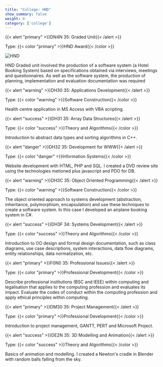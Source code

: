 ```yaml
---
title: "College: HND"
show_summary: false
weight: 0
category: ['college']
---
```


{{< alert "primary" >}}DN4N 35: Graded Unit{{< /alert >}}

Type: {{< color "primary" >}}HND Award{{< /color >}}

![HND](/img/cert/hnd.jpg)

HND Graded unit involved the production of a software system (a Hotel Booking System) based on specifications obtained via interviews, meetings and questionnaires. As well as the software system, the production of planning, implementation and evaluation documentation was required

{{< alert "warning" >}}DH30 35: Applications Development{{< /alert >}}

Type: {{< color "warning" >}}Software Construction{{< /color >}}

Health centre application in MS Access with VBA scripting.

{{< alert "success" >}}DH31 35: Array Data Structures{{< /alert >}}

Type: {{< color "success" >}}Theory and Algorithms{{< /color >}}

Introduction to abstract data types and sorting algorithms in C++.

{{< alert "danger" >}}DH32 35: Development for WWW{{< /alert >}}

Type: {{< color "danger" >}}Information Systems{{< /color >}}

Website development with HTML, PHP and SQL. I created a DVD review site using the technologies metioned plus javascript and PDO for DB.

{{< alert "warning" >}}DH3C 35: Object Oriented Programming{{< /alert >}}

Type: {{< color "warning" >}}Software Construction{{< /color >}}

The object oriented approach to systems development (abstraction, inheritance, polymorphism, encapsulation) and use these techniques to create a software system. In this case I developed an airplane booking system in C#.

{{< alert "success" >}}DH3F 34: Systems Development{{< /alert >}}

Type: {{< color "success" >}}Theory and Algorithms{{< /color >}}

Introduction to OO design and formal design documentation, such as class diagrams, use case descriptions, system interactions, data flow diagrams, entity relationships, data normalization, etc.

{{< alert "primary" >}}F0N0 35: Professional Issues{{< /alert >}}

Type: {{< color "primary" >}}Professional Development{{< /color >}}

Describe professional institutions (BSC and IEEE) within computing and legalisation that applies to the computing profession and evaluates its impact. Evaluate the codes of conduct within the computing profession and apply ethical principles within computing.

{{< alert "primary" >}}DM30 35: Project Management{{< /alert >}}

Type: {{< color "primary" >}}Professional Development{{< /color >}}

Introduction to project management, GANTT, PERT and Microsoft Project.

{{< alert "success" >}}DE2N 35: 3D Modelling and Animation{{< /alert >}}

Type: {{< color "success" >}}Theory and Algorithms{{< /color >}}

Basics of animation and modelling. I created a Newton's cradle in Blender with random balls falling from the sky.

